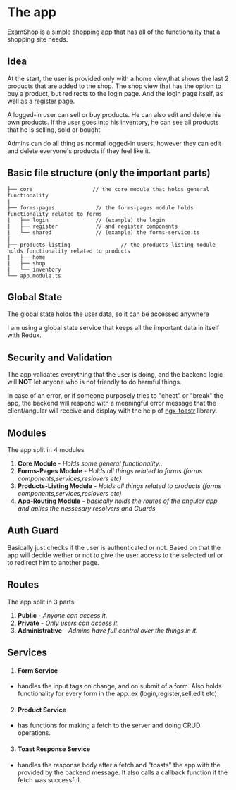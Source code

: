 # The app

ExamShop is a simple shopping app that has all of the functionality that a shopping site needs.

## Idea
At the start, the user is provided only with a home view,that shows the last 2 products that are added to the shop. The shop view that has the option to buy a product, but redirects to the login page. And the login page itself, as well as a register page.

A logged-in user can sell or buy products. He can also edit and delete his own products. If the user goes into his inventory, he can see all products that he is selling, sold or bought.

Admins can do all thing as normal logged-in users, however they can edit and delete everyone's products if they feel like it.

## Basic file structure (only the important parts)
```
├── core			       // the core module that holds general functionality
|
├── forms-pages				// the forms-pages module holds functionality related to forms
|   ├── login				// (example) the login 
|   ├── register			// and register components
|   └── shared				// (example) the forms-service.ts
|
├── products-listing		        // the products-listing module holds functionality related to products
|   ├── home		
|   ├── shop		
|   └── inventory			
└── app.module.ts
```

## Global State
The global state holds the user data, so it can be accessed anywhere

I am using a global state service that keeps all the important data in itself with Redux.

## Security and Validation
The app validates everything that the user is doing, and the backend logic will **NOT** let anyone who is not friendly to do harmful things. 

In case of an error, or if someone purposely tries to "cheat" or "break" the app, the backend will respond with a meaningful error message that the client/angular will receive and display with the help of [ngx-toastr](https://www.npmjs.com/package/ngx-toastr) library.

## Modules

The app split in 4 modules
1. **Core Module** - *Holds some general functionality.*.
2. **Forms-Pages Module** - *Holds all things related to forms (forms components,services,reslovers etc)*
3. **Products-Listing Module** - *Holds all things related to products (forms components,services,reslovers etc)*
4. **App-Routing Module** - *basically holds the routes of the angular app and aplies the nessesary resolvers and Guards*

## Auth Guard
Basically just checks if the user is authenticated or not. Based on that the app will decide wether or not to give the user access to the selected url or to redirect him to another page.

## Routes

The app split in 3 parts
1. **Public** - *Anyone can access it*.
2. **Private** - *Only users can access it.*
3. **Administrative** - *Admins have full control over the things in it.*

## Services
1. #### Form Service 
- handles the input tags on change, and on submit of a form. Also holds functionality for every form in the app. ex (login,register,sell,edit etc)
2. #### Product Service 
- has functions for making a fetch to the server and doing CRUD operations. 
3. #### Toast Response Service
- handles the response body after a fetch and "toasts" the app with the provided by the backend message. It also calls a callback function if the fetch was successful.
